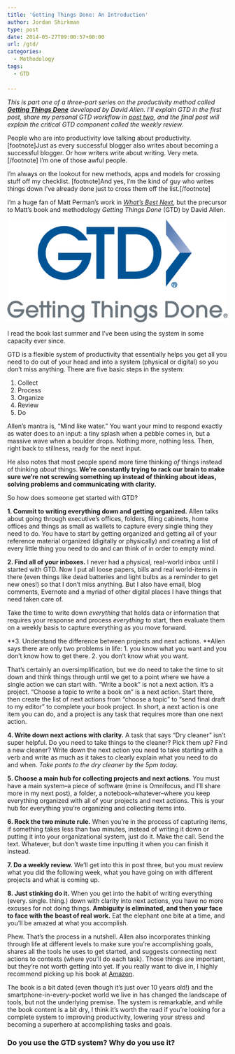 ```yaml
---
title: 'Getting Things Done: An Introduction'
author: Jordan Shirkman
type: post
date: 2014-05-27T09:00:57+00:00
url: /gtd/
categories:
  - Methodology
tags:
  - GTD

---
```

_This is part one of a three-part series on the productivity method called **[Getting Things Done](http://www.amazon.com/gp/product/0142000280/ref=as_li_tl?ie=UTF8&camp=1789&creative=390957&creativeASIN=0142000280&linkCode=as2&tag=thepoiofimp-20&linkId=DIQF6BOVVKRQCHVY)** developed by David Allen. I’ll explain GTD in the first post, share my personal GTD workflow in [post two](https://jshirk.com/blog/my-gtd/), and the final post will explain the critical GTD component called the weekly review._

People who are into productivity love talking about productivity. [footnote]Just as every successful blogger also writes about becoming a successful blogger. Or how writers write about writing. Very meta.[/footnote] I’m one of those awful people.

I’m always on the lookout for new methods, apps and models for crossing stuff off my checklist. [footnote]And yes, I’m the kind of guy who writes things down I’ve already done just to cross them off the list.[/footnote]

I’m a huge fan of Matt Perman’s work in [_What’s Best Next_](https://jshirk.com/blog/whats-best-next), but the precursor to Matt’s book and methodology _Getting Things Done_ (GTD) by David Allen.

[![Image](/static/images/getting-things-done.jpeg)](https://jshirk.com/blog/gtd)

I read the book last summer and I’ve been using the system in some capacity ever since.

GTD is a flexible system of productivity that essentially helps you get all you need to do out of your head and into a system (physical or digital) so you don’t miss anything. There are five basic steps in the system:

  1. Collect
  2. Process
  3. Organize
  4. Review
  5. Do

Allen’s mantra is, “Mind like water.” You want your mind to respond exactly as water does to an input: a tiny splash when a pebble comes in, but a massive wave when a boulder drops. Nothing more, nothing less. Then, right back to stillness, ready for the next input.

He also notes that most people spend more time thinking _of_ things instead of thinking _about_ things. **We’re constantly trying to rack our brain to make sure we’re not screwing something up instead of thinking about ideas, solving problems and communicating with clarity.**

So how does someone get started with GTD? <!--more-->

**1. Commit to writing everything down and getting organized.** Allen talks about going through executive’s offices, folders, filing cabinets, home offices and things as small as wallets to capture every single thing they need to do. You have to start by getting organized and getting all of your reference material organized (digitally or physically) and creating a list of every little thing you need to do and can think of in order to empty mind.

**2. Find all of your inboxes.** I never had a physical, real-world inbox until I started with GTD. Now I put all loose papers, bills and real world-items in there (even things like dead batteries and light bulbs as a reminder to get new ones!) so that I don’t miss anything. But I also have email, blog comments, Evernote and a myriad of other digital places I have things that need taken care of.

Take the time to write down _everything_ that holds data or information that requires your response and process _everything_ to start, then evaluate them on a weekly basis to capture everything as you move forward.

**3. Understand the difference between projects and next actions. **Allen says there are only two problems in life: 1. you know what you want and you don’t know how to get there. 2. you don’t know what you want.

That’s certainly an oversimplification, but we do need to take the time to sit down and think things through until we get to a point where we have a single action we can start with. “Write a book” is not a next action. It’s a project. “Choose a topic to write a book on” is a next action. Start there, then create the list of next actions from “choose a topic” to “send final draft to my editor” to complete your book project. In short, a next action is one item you can do, and a project is any task that requires more than one next action.

**4. Write down next actions with clarity.** A task that says “Dry cleaner” isn’t super helpful. Do you need to take things to the cleaner? Pick them up? Find a new cleaner? Write down the next action you need to take starting with a verb and write as much as it takes to clearly explain what you need to do and when. _Take pants to the dry cleaner by the 5pm today._

**5. Choose a main hub for collecting projects and next actions.** You must have a main system–a piece of software (mine is Omnifocus, and I’ll share more in my next post), a folder, a notebook–whatever–where you keep everything organized with all of your projects and next actions. This is your hub for everything you’re organizing and collecting items into.

**6. Rock the two minute rule.** When you’re in the process of capturing items, if something takes less than two minutes, instead of writing it down or putting it into your organizational system, just do it. Make the call. Send the text. Whatever, but don’t waste time inputting it when you can finish it instead.

**7. Do a weekly review.** We’ll get into this in post three, but you must review what you did the following week, what you have going on with different projects and what is coming up.

**8. Just stinking do it.** When you get into the habit of writing everything (every. single. thing.) down with clarity into next actions, you have no more excuses for not doing things. **Ambiguity is eliminated, and then your face to face with the beast of real work.** Eat the elephant one bite at a time, and you’ll be amazed at what you accomplish.

Phew. That’s the process in a nutshell. Allen also incorporates thinking through life at different levels to make sure you’re accomplishing goals, shares all the tools he uses to get started, and suggests connecting next actions to contexts (where you’ll do each task). Those things are important, but they’re not worth getting into yet. If you really want to dive in, I highly recommend picking up his book at [Amazon](http://www.amazon.com/gp/product/0142000280/ref=as_li_tl?ie=UTF8&camp=1789&creative=390957&creativeASIN=0142000280&linkCode=as2&tag=thepoiofimp-20&linkId=DIQF6BOVVKRQCHVY).

The book is a bit dated (even though it’s just over 10 years old!) and the smartphone-in-every-pocket world we live in has changed the landscape of tools, but not the underlying premise. The system is remarkable, and while the book content is a bit dry, I think it’s worth the read if you’re looking for a complete system to improving productivity, lowering your stress and becoming a superhero at accomplishing tasks and goals.

### Do you use the GTD system? Why do you use it?
